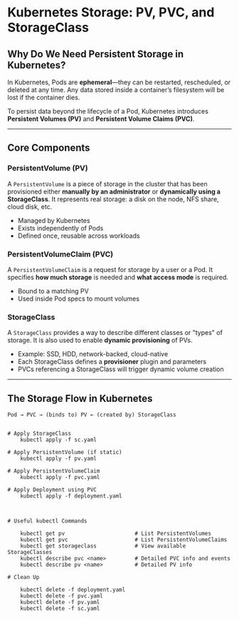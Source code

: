 # Kubernetes Storage: PV, PVC, and StorageClass

##  Why Do We Need Persistent Storage in Kubernetes?

In Kubernetes, Pods are **ephemeral**—they can be restarted, rescheduled, or deleted at any time. Any data stored inside a container’s filesystem will be lost if the container dies.

To persist data beyond the lifecycle of a Pod, Kubernetes introduces **Persistent Volumes (PV)** and **Persistent Volume Claims (PVC)**.

---

## Core Components

###  PersistentVolume (PV)

A `PersistentVolume` is a piece of storage in the cluster that has been provisioned either **manually by an administrator** or **dynamically using a StorageClass**. It represents real storage: a disk on the node, NFS share, cloud disk, etc.

- Managed by Kubernetes
- Exists independently of Pods
- Defined once, reusable across workloads

### PersistentVolumeClaim (PVC)

A `PersistentVolumeClaim` is a request for storage by a user or a Pod. It specifies **how much storage** is needed and **what access mode** is required.

- Bound to a matching PV
- Used inside Pod specs to mount volumes

###  StorageClass

A `StorageClass` provides a way to describe different classes or "types" of storage. It is also used to enable **dynamic provisioning** of PVs.

- Example: SSD, HDD, network-backed, cloud-native
- Each StorageClass defines a **provisioner** plugin and parameters
- PVCs referencing a StorageClass will trigger dynamic volume creation

---

## The Storage Flow in Kubernetes

```text
Pod → PVC → (binds to) PV ← (created by) StorageClass


# Apply StorageClass
    kubectl apply -f sc.yaml

# Apply PersistentVolume (if static)
    kubectl apply -f pv.yaml

# Apply PersistentVolumeClaim
    kubectl apply -f pvc.yaml

# Apply Deployment using PVC
    kubectl apply -f deployment.yaml



# Useful kubectl Commands

    kubectl get pv                      # List PersistentVolumes
    kubectl get pvc                     # List PersistentVolumeClaims
    kubectl get storageclass            # View available StorageClasses
    kubectl describe pvc <name>         # Detailed PVC info and events
    kubectl describe pv <name>          # Detailed PV info

# Clean Up

    kubectl delete -f deployment.yaml
    kubectl delete -f pvc.yaml
    kubectl delete -f pv.yaml         
    kubectl delete -f sc.yaml
